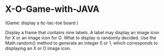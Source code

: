 # X-O-Game-with-JAVA

(Game: display a tic-tac-toe board )

Display a frame that contains nine labels. A label may display an image icon for X or an image icon for O. What
to display is randomly decided. Use the Math.random() method to generate an integer 0 or 1, which
corresponds to displaying an X or O image icon.

